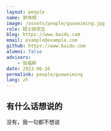 ```yaml
---
layout: people
name: 郭伟明
image: /assets/people/guoweiming.jpg
role: 硕士研究生
blog: https://www.baidu.com
email: example@example.com
github: https://www.baidu.com
alumni: false
advisors:
    - 张福新
date: 2023-06-26
permalink: people/guoweiming
lang: zh
---
```


## 有什么话想说的

没有，我一句都不想说